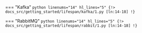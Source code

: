 === "Kafka"
    ```python linenums="14" hl_lines="5"
    {!> docs_src/getting_started/lifespan/kafka/1.py [ln:14-18] !}
    ```

=== "RabbitMQ"
    ```python linenums="14" hl_lines="5"
    {!> docs_src/getting_started/lifespan/rabbit/1.py [ln:14-18] !}
    ```